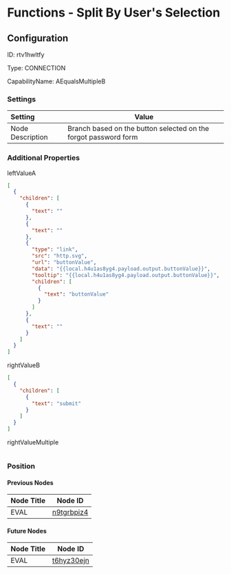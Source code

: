 # Functions - Split By User&#39;s Selection
## Configuration
ID:  rtv1hwltfy

Type: CONNECTION 

CapabilityName: AEqualsMultipleB

### Settings
| Setting | Value  |
| :------------------------ | ---------------------------------------- |
| Node Description | Branch based on the button selected on the forgot password form | 





### Additional Properties
leftValueA
```json 
[
  {
    "children": [
      {
        "text": ""
      },
      {
        "text": ""
      },
      {
        "type": "link",
        "src": "http.svg",
        "url": "buttonValue",
        "data": "{{local.h4u1as8yg4.payload.output.buttonValue}}",
        "tooltip": "{{local.h4u1as8yg4.payload.output.buttonValue}}",
        "children": [
          {
            "text": "buttonValue"
          }
        ]
      },
      {
        "text": ""
      }
    ]
  }
]
```


rightValueB
```json 
[
  {
    "children": [
      {
        "text": "submit"
      }
    ]
  }
]
```


rightValueMultiple
```
```





### Position

#### Previous Nodes
| Node Title | Node ID |
| :------------- | ------------ |
| EVAL | [n9tgrbpiz4](./n9tgrbpiz4.md) | 
 
 #### Future Nodes
| Node Title | Node ID |
| :------------- | ------------ |
| EVAL |[t6hyz30ejn](./t6hyz30ejn.md) | 